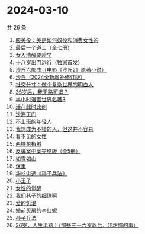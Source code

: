# 2024-03-10

共 26 条

<!-- BEGIN WEREAD -->
<!-- 最后更新时间 2024-03-10 17:01:03 +0800 -->
1. [服美役：美是如何奴役和消费女性的](https://weread.qq.com/web/bookDetail/f4c32eb0813ab89c0g016b8b)
1. [最后一个道士（全七册）](https://weread.qq.com/web/bookDetail/1b1320507223e1791b1f1d3)
1. [女人清醒要趁早](https://weread.qq.com/web/bookDetail/2e7327605caab62e79f0fac)
1. [十八岁出门远行（独家首发）](https://weread.qq.com/web/bookDetail/23b32ed0813ab8976g017476)
1. [沙丘六部曲（电影《沙丘2》原著小说）](https://weread.qq.com/web/bookDetail/a7b321607199d7fba7bb736)
1. [沙丘（2024全新增补修订版）](https://weread.qq.com/web/bookDetail/e6032680813ab898cg010178)
1. [社交分寸：做个复杂世界的明白人](https://weread.qq.com/web/bookDetail/99132050813ab899fg0140db)
1. [35岁后，我无路可退？](https://weread.qq.com/web/bookDetail/3ec32660813ab898eg0136a2)
1. [半小时漫画世界名著3](https://weread.qq.com/web/bookDetail/d4a32840813ab777dg011f08)
1. [活在此时此刻](https://weread.qq.com/web/bookDetail/e283207071728722e28cb43)
1. [沙海无门](https://weread.qq.com/web/bookDetail/89532db072162fa4895717b)
1. [不上班的年轻人](https://weread.qq.com/web/bookDetail/15332be0813ab869eg01463b)
1. [我想成为不错的人，但这并不容易](https://weread.qq.com/web/bookDetail/45f32de0813ab898cg01475d)
1. [看不见的女性](https://weread.qq.com/web/bookDetail/f1532210813ab7439g018060)
1. [两棵花椒树](https://weread.qq.com/web/bookDetail/e1932f30813ab7f21g015fbb)
1. [反骗案中案完结版（全5册）](https://weread.qq.com/web/bookDetail/84a32180727df64784aa59b)
1. [如雪如山](https://weread.qq.com/web/bookDetail/b6232ea0729dc73eb62a3c2)
1. [保重](https://weread.qq.com/web/bookDetail/35a32880813ab7295g0177de)
1. [华杉讲透《孙子兵法》](https://weread.qq.com/web/bookDetail/df53233058b19fdf50fa893)
1. [小王子](https://weread.qq.com/web/bookDetail/62a32bd0726a673262afe98)
1. [女性的觉醒](https://weread.qq.com/web/bookDetail/fff32170813ab6f77g01169e)
1. [我们巷子的细珠啊](https://weread.qq.com/web/bookDetail/e9632490813ab8976g010e69)
1. [爱的饥渴](https://weread.qq.com/web/bookDetail/97d32bd0813ab67dag015a37)
1. [婚前买房的李红妮](https://weread.qq.com/web/bookDetail/a56323f0813ab8752g01251c)
1. [孙子兵法](https://weread.qq.com/web/bookDetail/e7f321405c6f01e7f51f077)
1. [36岁，人生半熟：（那些三十六岁以后，我才懂的事）](https://weread.qq.com/web/bookDetail/fad32f7071e95cedfad1b67)
<!-- END WEREAD -->